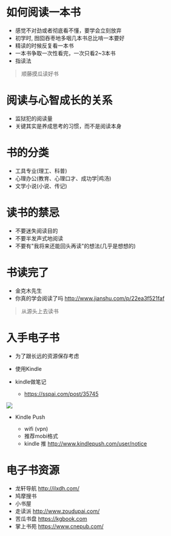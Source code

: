 # 如何阅读一本书

- 感觉不对劲或者彻底看不懂，要学会立刻放弃
- 初学时, 囫囵吞枣地多咽几本书总比啃一本要好
- 精读的时候反复看一本书
- 一本书争取一次性看完，一次只看2~3本书
- 指读法

> 顺藤摸瓜读好书

# 阅读与心智成长的关系

- 监狱犯的阅读量
- 关键其实是养成思考的习惯，而不是阅读本身

# 书的分类

- 工具专业(理工、科普)
- 心理办公(教育、心理口才、成功学|鸡汤)
- 文学小说(小说、传记)

# 读书的禁忌

- 不要迷失阅读目的
- 不要半发声式地阅读
- 不要有"我将来还能回头再读"的想法(几乎是想想的)

# 书读完了

- 金克木先生
- 你真的学会阅读了吗 <http://www.jianshu.com/p/22ea3f521faf>

> 从源头上去读书

# 入手电子书

- 为了跟长远的资源保存考虑
- 使用Kindle
- kindle做笔记

  - <https://sspai.com/post/35745>

![](https://cdn.sspai.com/attachment/origin/2016/10/11/350413.png)

- Kindle Push

  - wifi (vpn)
  - 推荐mobi格式
  - kindle 推 <http://www.kindlepush.com/user/notice>

# 电子书资源

- 龙轩导航 <http://ilxdh.com/>
- 鸠摩搜书
- 小书屋
- 走读派 <http://www.zoudupai.com/>
- 苦瓜书盘 <https://kgbook.com>
- 掌上书苑 <https://www.cnepub.com/>
